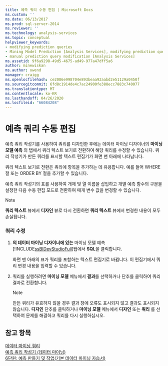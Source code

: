 ```yaml
---
title: 예측 쿼리 수동 편집 | Microsoft Docs
ms.custom: ''
ms.date: 06/13/2017
ms.prod: sql-server-2014
ms.reviewer: ''
ms.technology: analysis-services
ms.topic: conceptual
helpviewer_keywords:
- modifying prediction queries
- Mining Model Prediction [Analysis Services], modifying prediction queries
- manual prediction query modification [Analysis Services]
ms.assetid: 9f6a9298-49d5-4675-ad49-977a47dff5a6
author: minewiskan
ms.author: owend
manager: craigg
ms.openlocfilehash: ce2086e998704e893beaa92aabd2e51129a0450f
ms.sourcegitcommit: 6fd8c1914de4c7ac24900fe388ecc7883c740077
ms.translationtype: MT
ms.contentlocale: ko-KR
ms.lasthandoff: 04/26/2020
ms.locfileid: "66084208"
---
```

# <a name="manually-edit-a-prediction-query"></a>예측 쿼리 수동 편집
  예측 쿼리 작성기를 사용하여 쿼리를 디자인한 후에는 데이터 마이닝 디자이너의 **마이닝 모델 예측** 의 탭에서 쿼리 텍스트 보기로 전환하여 해당 쿼리를 수정할 수 있습니다. 쿼리 작성기가 만든 쿼리를 표시할 텍스트 편집기가 화면 맨 아래에 나타납니다.  
  
 쿼리 텍스트 보기로 전환은 쿼리에 항목을 추가하는 데 유용합니다. 예를 들어 WHERE 절 또는 ORDER BY 절을 추가할 수 있습니다.  
  
 예측 쿼리 작성기의 표를 사용하여 개체 및 열 이름을 삽입하고 개별 예측 함수의 구문을 설정한 다음 수동 편집 모드로 전환하여 매개 변수 값을 변경할 수 있습니다.  
  
> [!NOTE]  
>  **쿼리 텍스트** 뷰에서 **디자인** 뷰로 다시 전환하면 **쿼리 텍스트** 뷰에서 변경한 내용이 모두 손실됩니다.  
  
### <a name="modify-a-query"></a>쿼리 수정  
  
1.  **의 데이터 마이닝 디자이너에 있는** 마이닝 모델 예측 [!INCLUDE[ssBIDevStudioFull](../../includes/ssbidevstudiofull-md.md)]탭에서 **SQL**을 클릭합니다.  
  
     화면 맨 아래의 표가 쿼리를 포함하는 텍스트 편집기로 바뀝니다. 이 편집기에서 쿼리 변경 내용을 입력할 수 있습니다.  
  
2.  쿼리를 실행하려면 **마이닝 모델** 메뉴에서 **결과**를 선택하거나 단추를 클릭하여 쿼리 결과로 전환합니다.  
  
    > [!NOTE]  
    >  만든 쿼리가 유효하지 않을 경우 결과 창에 오류도 표시되지 않고 결과도 표시되지 않습니다. **디자인** 단추를 클릭하거나 **마이닝 모델** 메뉴에서 **디자인** 또는 **쿼리** 를 선택하여 문제를 해결하고 쿼리를 다시 실행하십시오.  
  
## <a name="see-also"></a>참고 항목  
 [데이터 마이닝 쿼리](data-mining-queries.md)   
 [예측 쿼리 작성기 &#40;데이터 마이닝&#41;](../prediction-query-builder-data-mining.md)   
 [6단원: 예측 만들기 및 작업&#40;기본 데이터 마이닝 자습서&#41;](../../tutorials/lesson-6-creating-and-working-with-predictions-basic-data-mining-tutorial.md)  
  
  
